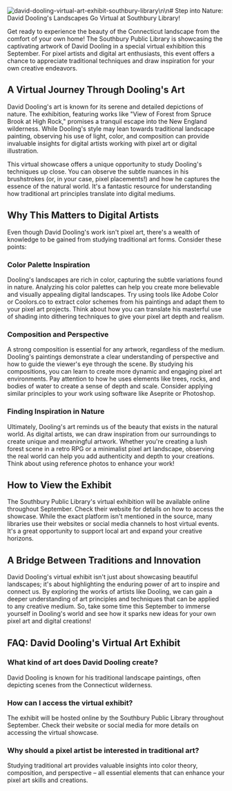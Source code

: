 ![david-dooling-virtual-art-exhibit-southbury-library](https://images.pexels.com/photos/422220/pexels-photo-422220.jpeg?auto=compress&cs=tinysrgb&fit=crop&h=627&w=1200)\n\n# Step into Nature: David Dooling's Landscapes Go Virtual at Southbury Library! 

Get ready to experience the beauty of the Connecticut landscape from the comfort of your own home! The Southbury Public Library is showcasing the captivating artwork of David Dooling in a special virtual exhibition this September. For pixel artists and digital art enthusiasts, this event offers a chance to appreciate traditional techniques and draw inspiration for your own creative endeavors.

## A Virtual Journey Through Dooling's Art

David Dooling's art is known for its serene and detailed depictions of nature. The exhibition, featuring works like "View of Forest from Spruce Brook at High Rock," promises a tranquil escape into the New England wilderness. While Dooling's style may lean towards traditional landscape painting, observing his use of light, color, and composition can provide invaluable insights for digital artists working with pixel art or digital illustration.

This virtual showcase offers a unique opportunity to study Dooling's techniques up close. You can observe the subtle nuances in his brushstrokes (or, in your case, pixel placements!) and how he captures the essence of the natural world. It's a fantastic resource for understanding how traditional art principles translate into digital mediums.

## Why This Matters to Digital Artists

Even though David Dooling's work isn't pixel art, there's a wealth of knowledge to be gained from studying traditional art forms. Consider these points:

### Color Palette Inspiration

Dooling's landscapes are rich in color, capturing the subtle variations found in nature. Analyzing his color palettes can help you create more believable and visually appealing digital landscapes. Try using tools like Adobe Color or Coolors.co to extract color schemes from his paintings and adapt them to your pixel art projects. Think about how you can translate his masterful use of shading into dithering techniques to give your pixel art depth and realism.

### Composition and Perspective

A strong composition is essential for any artwork, regardless of the medium. Dooling's paintings demonstrate a clear understanding of perspective and how to guide the viewer's eye through the scene. By studying his compositions, you can learn to create more dynamic and engaging pixel art environments. Pay attention to how he uses elements like trees, rocks, and bodies of water to create a sense of depth and scale. Consider applying similar principles to your work using software like Aseprite or Photoshop.

### Finding Inspiration in Nature

Ultimately, Dooling's art reminds us of the beauty that exists in the natural world. As digital artists, we can draw inspiration from our surroundings to create unique and meaningful artwork. Whether you're creating a lush forest scene in a retro RPG or a minimalist pixel art landscape, observing the real world can help you add authenticity and depth to your creations. Think about using reference photos to enhance your work!

## How to View the Exhibit

The Southbury Public Library's virtual exhibition will be available online throughout September. Check their website for details on how to access the showcase. While the exact platform isn't mentioned in the source, many libraries use their websites or social media channels to host virtual events. It's a great opportunity to support local art and expand your creative horizons.

## A Bridge Between Traditions and Innovation

David Dooling's virtual exhibit isn't just about showcasing beautiful landscapes; it's about highlighting the enduring power of art to inspire and connect us. By exploring the works of artists like Dooling, we can gain a deeper understanding of art principles and techniques that can be applied to any creative medium. So, take some time this September to immerse yourself in Dooling's world and see how it sparks new ideas for your own pixel art and digital creations!

## FAQ: David Dooling's Virtual Art Exhibit

### What kind of art does David Dooling create?

David Dooling is known for his traditional landscape paintings, often depicting scenes from the Connecticut wilderness.

### How can I access the virtual exhibit?

The exhibit will be hosted online by the Southbury Public Library throughout September. Check their website or social media for more details on accessing the virtual showcase.

### Why should a pixel artist be interested in traditional art?

Studying traditional art provides valuable insights into color theory, composition, and perspective – all essential elements that can enhance your pixel art skills and creations.
